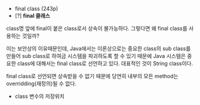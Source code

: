 - final class (243p)
- [?] **final 클래스**

class명 앞에 final이 붙은 class로서 상속이 불가능하다. 그렇다면 왜 final class를 사용하는 것일까?

이는 보안상의 이유때문인데, Java에서는 이론상으로는 중요한 class의 sub class를 만들어 sub class로 하여금 시스템을 파괴하도록 할 수 있기 때문에 Java 시스템은 중요한 class에 대해서는 final class로 선언하고 있다. 대표적인 것이 String class이다.

final class로 선언되면 상속받을 수 없기 때문에 당연히 내부의 모든 method는 overridding(재정의)될 수 없다.

- class 변수의 저장위치

